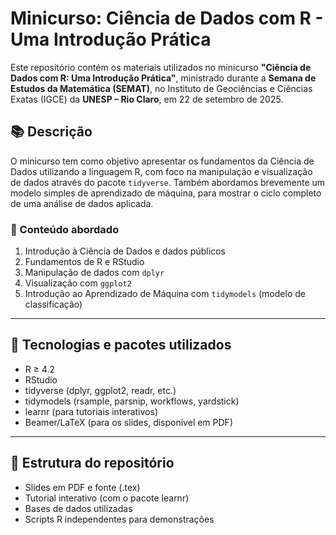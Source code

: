 # Minicurso: Ciência de Dados com R - Uma Introdução Prática

Este repositório contém os materiais utilizados no minicurso **"Ciência de Dados com R: Uma Introdução Prática"**, ministrado durante a **Semana de Estudos da Matemática (SEMAT)**, no Instituto de Geociências e Ciências Exatas (IGCE) da **UNESP – Rio Claro**, em 22 de setembro de 2025.

## 📚 Descrição

O minicurso tem como objetivo apresentar os fundamentos da Ciência de Dados utilizando a linguagem R, com foco na manipulação e visualização de dados através do pacote `tidyverse`. Também abordamos brevemente um modelo simples de aprendizado de máquina, para mostrar o ciclo completo de uma análise de dados aplicada.

### 📌 Conteúdo abordado

1. Introdução à Ciência de Dados e dados públicos
2. Fundamentos de R e RStudio
3. Manipulação de dados com `dplyr`
4. Visualização com `ggplot2`
5. Introdução ao Aprendizado de Máquina com `tidymodels` (modelo de classificação)

---

## 🧰 Tecnologias e pacotes utilizados

- R ≥ 4.2
- RStudio
- tidyverse (dplyr, ggplot2, readr, etc.)
- tidymodels (rsample, parsnip, workflows, yardstick)
- learnr (para tutoriais interativos)
- Beamer/LaTeX (para os slides, disponível em PDF)

---

## 📂 Estrutura do repositório

- Slides em PDF e fonte (.tex)
- Tutorial interativo (com o pacote learnr)
- Bases de dados utilizadas
- Scripts R independentes para demonstrações


